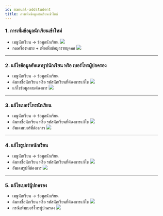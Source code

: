 ```yaml
---
id: manual-addstudent
title: การเพิ่มข้อมูลนักเรียนเข้าใหม่
---
```

### 1. การเพิ่มข้อมูลนักเรียนเข้าใหม่ 
* เมนูนักเรียน -> ข้อมูลนักเรียน
![](https://drive.google.com/thumbnail?id=1kYC10OcpSJd1D_UzupXIpT9CCxyni9Xs&sz=w1000-h640)
* กดเครื่องหมาย + เพื่อเพิ่มข้อมูลรายบุคคล
![](https://drive.google.com/thumbnail?id=122TnnLChqY3SxySWMXxqubHPHGoWSK29&sz=w1000-h640)
---
### 2. แก้ไขข้อมูลอัพเดทรูปนักเรียน หรือ เบอร์โทรผู้ปกครอง
* เมนูนักเรียน -> ข้อมูลนักเรียน
* ค้นหาชื่อนักเรียน หรือ รหัสนักเรียนที่ต้องการแก้ไข
![](https://drive.google.com/thumbnail?id=1OF8guGHTWCHjPVvw_Sum4gzmvjG6aj8e&sz=w1000-h640)
* แก้ไขข้อมูลตามต้องการ
![](https://drive.google.com/thumbnail?id=111xCN2E_3kgq29Ojzo3ks_khBhDfSOz1&sz=w1000-h640)
---
### 3. แก้ไขเบอร์โทรนักเรียน
* เมนูนักเรียน -> ข้อมูลนักเรียน
* ค้นหาชื่อนักเรียน หรือ รหัสนักเรียนที่ต้องการแก้ไข
![](https://drive.google.com/thumbnail?id=1gA_GimgrrrOAYdnFV3zNYNK_OQkMbelt&sz=w1000-h640)
* อัพเดทเบอร์ที่ต้องการ
![](https://drive.google.com/thumbnail?id=1enpEFtTg14nlDhT8dA0HTp_1kJOIq9Og&sz=w1000-h640)
---
### 4. แก้ไขรูปภาพนักเรียน
* เมนูนักเรียน -> ข้อมูลนักเรียน
* ค้นหาชื่อนักเรียน หรือ รหัสนักเรียนที่ต้องการแก้ไข
![](https://drive.google.com/thumbnail?id=1gA_GimgrrrOAYdnFV3zNYNK_OQkMbelt&sz=w1000-h640)
* อัพเดทรูปที่ต้องการ
![](https://drive.google.com/thumbnail?id=18IaGKsUcVN-PZNn7i5Z3i1PxFPEcPR8F&sz=w1000-h640)
---
### 5. แก้ไขเบอร์ผู้ปกครอง
* เมนูนักเรียน -> ข้อมูลนักเรียน
* ค้นหาชื่อนักเรียน หรือ รหัสนักเรียนที่ต้องการแก้ไข
![](https://drive.google.com/thumbnail?id=1gA_GimgrrrOAYdnFV3zNYNK_OQkMbelt&sz=w1000-h640)
* กรณีเพิ่มเบอร์โทรผู้ปกครอง
![](https://drive.google.com/thumbnail?id=1hA_5w1ioob6sUFuwT7NgJKLsAt-MgQpK&sz=w1000-h640)